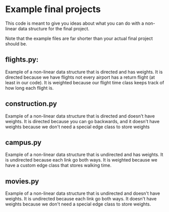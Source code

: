 # Example final projects
This code is meant to give you ideas about what you can do with a non-linear data structure for the final project. 

Note that the example files are far shorter than your actual final project should be.

## flights.py:
Example of a non-linear data structure that is directed and has weights. It is directed because we have flights not every airport has a return flight (at least in our code). It is weighted because our flight time class keeps track of how long each flight is.

## construction.py
Example of a non-linear data structure that is directed and doesn't have weights. It is directed because you can go backwards, and it doesn't have weights because we don't need a special edge class to store weights

## campus.py
Example of a non-linear data structure that is undirected and has weights. It is undirected because each link go both ways. It is weighted because we have a custom edge class that stores walking time.

## movies.py
Example of a non-linear data structure that is undirected and doesn't have weights. It is undirected because each link go both ways. It doesn't have weights because we don't need a special edge class to store weights.